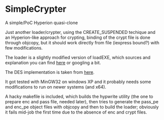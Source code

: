 SimpleCrypter
=============

A simple/PoC Hyperion quasi-clone


Just another loader/crypter, using the CREATE_SUSPENDED techique and an Hyperion-like
approach for crypting, binding of the crypt file is done through objcopy, but it should
work directly from file (iexpress bound?) with few modifications.

The loader is a slightly modified version of loadEXE, which sources and explanation you can find [here](https://web.archive.org/web/20131004045556/http://www.security.org.sg/code/loadexe.html) or googling a bit.

The DES implementation is taken from [here](https://github.com/chrishulbert/crypto).

It got tested with MinGW32 on windows XP and it probably needs some modifications to run on newer systems (and x64).

A hacky makefile is included, which builds the hypwrite utility (the one to prepare enc and pass file, needed later), then tries to generate the pass_pe and enc_pe object files with objcopy and then to build the loader;
obviously it fails mid-job the first time due to the absence of enc and crypt files.
